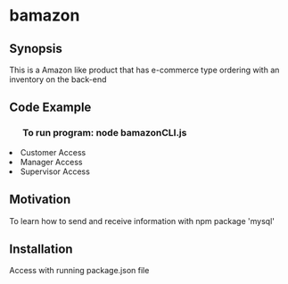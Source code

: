 # bamazon

## Synopsis

This is a Amazon like product that has e-commerce type ordering with an inventory on the back-end

## Code Example
<ul><h3><b>
To run program: node bamazonCLI.js
</b></h3></ul>
<li>Customer Access</li>
<li>Manager Access</li>
<li>Supervisor Access</li>

## Motivation

To learn how to send and receive information with npm package 'mysql'

## Installation

Access with running package.json file




